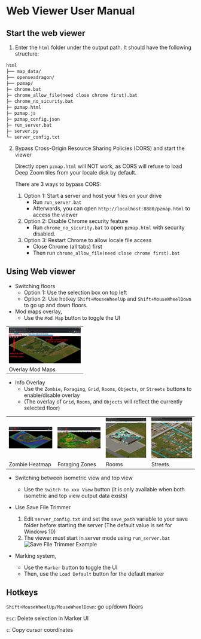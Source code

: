 # Web Viewer User Manual

## Start the web viewer

1. Enter the `html` folder under the output path. It should have the following structure:
```
html
├── map_data/
├── openseadragon/
├── pzmap/
├─ chrome.bat
├─ chrome_allow_file(need close chrome first).bat
├─ chrome_no_sicurity.bat
├─ pzmap.html
├─ pzmap.js
├─ pzmap_config.json
├─ run_server.bat
├─ server.py
└─ server_config.txt
```

2. Bypass Cross-Origin Resource Sharing Policies (CORS) and start the viewer

    Directly open `pzmap.html` will NOT work, as CORS will refuse to load Deep Zoom tiles from your locale disk by default.

    There are 3 ways to bypass CORS:

    1. Option 1: Start a server and host your files on your drive
        - Run `run_server.bat`
        - Afterwards, you can open `http://localhost:8880/pzmap.html` to access the viewer
    2. Option 2: Disable Chrome security feature
        - Run `chrome_no_sicurity.bat` to open `pzmap.html` with security disabled.
    3. Option 3: Restart Chrome to allow locale file access
        - Close Chrome (all tabs) first
        - Then run `chrome_allow_file(need close chrome first).bat`

## Using Web viewer
- Switching floors
    - Option 1: Use the selection box on top left
    - Option 2: Use hotkey `Shift+MouseWheelUp` and `Shift+MouseWheelDown` to go up and down floors.
- Mod maps overlay, 
    - Use the `Mod Map` button to toggle the UI

<p float="left">
  <table>
  <tr>
    <td><img src="./img/overlay_map.png" width="192" alt="Overlay Map Example" /></td>
  </tr>
  <tr>
    <td>Overlay Mod Maps</td>
  </tr>
  </table>
</p>

- Info Overlay
    - Use the `Zombie`, `Foraging`, `Grid`, `Rooms`, `Objects`, or `Streets` buttons to enable/disable overlay
    - (The overlay of `Grid`, `Rooms`, and `Objects` will reflect the currently selected floor)

<p float="left">
  <table>
  <tr>
    <td><img src="./img/zombie.jpg" width="192" alt="Zombie Heatmap Example" /></td>
    <td><img src="./img/foraging.jpg" width="192" alt="Foraging zones Example" /></td>
    <td><img src="./img/rooms.jpg" width="192" alt="Rooms Example" /></td>
    <td><img src="./img/streets.jpg" width="192" alt="Streets Example" /></td>
  </tr>
  <tr>
    <td>Zombie Heatmap</td>
    <td>Foraging Zones</td>
    <td>Rooms</td>
    <td>Streets</td>
  </tr>
  </table>
</p>

- Switching between isometric view and top view
    - Use the `Switch to xxx View` button (it is only available when both isometric and top view output data exists)

- Use Save File Trimmer
    1. Edit `server_config.txt` and set the `save_path` variable to your save folder before starting the server (The default value is set for Windows 10)
    2. The viewer must start in server mode using `run_server.bat`
    ![Save File Trimmer Example](./img/trimmer.gif)

- Marking system, 
    - Use the `Marker` button to toggle the UI
    - Then, use the `Load Default` button for the default marker

## Hotkeys

`Shift+MouseWheelUp/MouseWheelDown`: go up/down floors

`Esc`: Delete selection in Marker UI

`c`: Copy cursor coordinates

